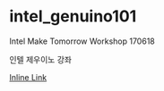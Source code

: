 # intel_genuino101
Intel Make Tomorrow Workshop 170618


인텔 제우이노 강좌

[Inline Link](http://google.com "google link")
